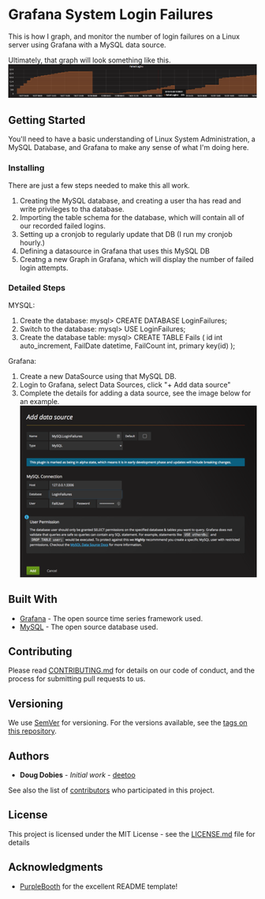 # Grafana System Login Failures

This is how I graph, and monitor the number of login failures on a Linux server using Grafana with a MySQL data source.

Ultimately, that graph will look something like this.
![](loginfailures.png)

## Getting Started

You'll need to have a basic understanding of Linux System Administration, a MySQL Database, and Grafana to make any sense of what I'm doing here.


### Installing

There are just a few steps needed to make this all work.
1. Creating the MySQL database, and creating a user tha has read and write privileges to tha database.
2. Importing the table schema for the database, which will contain all of our recorded failed logins.
3. Setting up a cronjob to regularly update that DB (I run my cronjob hourly.)
4. Defining a datasource in Grafana that uses this MySQL DB
5. Creatng a new Graph in Grafana, which will display the number of failed login attempts.


### Detailed Steps
MYSQL:
1. Create the database: mysql> CREATE DATABASE LoginFailures;
2. Switch to the database: mysql>  USE LoginFailures;
3. Create the database table: mysql> CREATE TABLE Fails ( id int auto_increment, FailDate datetime, FailCount int, primary key(id) );

Grafana:
1. Create a new DataSource using that MySQL DB.
2. Login to Grafana, select Data Sources, click "+ Add data source"
3. Complete the details for adding a data source, see the image below for an example.
![](datasource.png)

## Built With

* [Grafana](http://www.grafana.com) - The open source time series framework used.
* [MySQL](https://dev.mysql.com) - The open source database used.

## Contributing

Please read [CONTRIBUTING.md](https://github.com/deetoo/GrafanaSystemLoginFailures/CONTRIBUTING.md) for details on our code of conduct, and the process for submitting pull requests to us.

## Versioning

We use [SemVer](http://semver.org/) for versioning. For the versions available, see the [tags on this repository](https://github.com/deetoo/GrafanaSystemLoginFailures/tags). 

## Authors

* **Doug Dobies** - *Initial work* - [deetoo](https://github.com/deetoo)

See also the list of [contributors](https://github.com/deetoo/GrafanaSystemLoginFailures/contributors) who participated in this project.

## License

This project is licensed under the MIT License - see the [LICENSE.md](LICENSE.md) file for details

## Acknowledgments

* [PurpleBooth](https://github.com/PurpleBooth) for the excellent README template!

